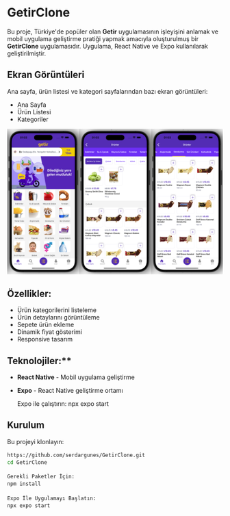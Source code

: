 # GetirClone

Bu proje, Türkiye'de popüler olan **Getir** uygulamasının işleyişini anlamak ve mobil uygulama geliştirme pratiği yapmak amacıyla oluşturulmuş bir **GetirClone** uygulamasıdır. Uygulama, React Native ve Expo kullanılarak geliştirilmiştir.

## **Ekran Görüntüleri**

Ana sayfa, ürün listesi ve kategori sayfalarından bazı ekran görüntüleri:
- Ana Sayfa
- Ürün Listesi
- Kategoriler

![ApplicationImage](https://github.com/serdargunes/GetirClone/blob/master/ApplicationImage/GetirClone.png)


## **Özellikler:**

- Ürün kategorilerini listeleme
- Ürün detaylarını görüntüleme
- Sepete ürün ekleme
- Dinamik fiyat gösterimi
- Responsive tasarım

## Teknolojiler:**

- **React Native** - Mobil uygulama geliştirme
- **Expo** - React Native geliştirme ortamı  
    
  Expo ile çalıştırın:
    npx expo start
    
## **Kurulum**  

Bu projeyi klonlayın:  
```bash
https://github.com/serdargunes/GetirClone.git
cd GetirClone

Gerekli Paketler İçin:
npm install

Expo İle Uygulamayı Başlatın:
npx expo start



